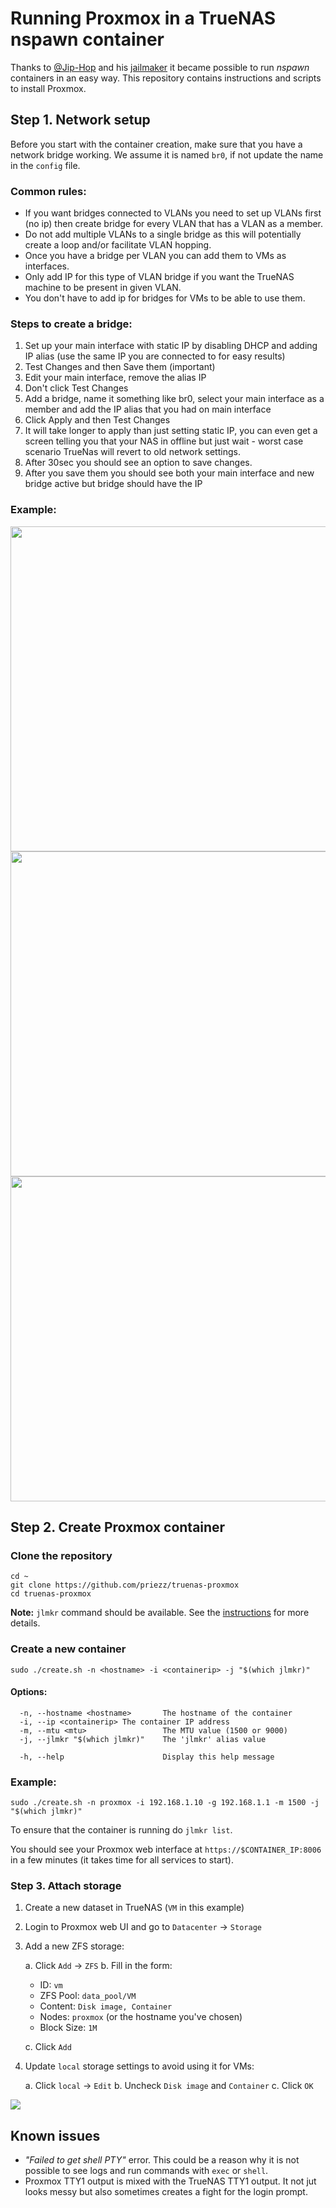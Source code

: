 # Running Proxmox in a TrueNAS nspawn container

Thanks to [@Jip-Hop](https://github.com/Jip-Hop) and his [jailmaker](https://github.com/Jip-Hop/jailmaker) it
became possible to run _nspawn_ containers in an easy way. This repository
contains instructions and scripts to install Proxmox.

## Step 1. Network setup

Before you start with the container creation, make sure that you have a network
bridge working. We assume it is named `br0`, if not update the name in the
`config` file.

### Common rules:

- If you want bridges connected to VLANs you need to set up VLANs first (no ip)
  then create bridge for every VLAN that has a VLAN as a member.
- Do not add multiple VLANs to a single bridge as this will potentially create a
  loop and/or facilitate VLAN hopping.
- Once you have a bridge per VLAN you can add them to VMs as interfaces.
- Only add IP for this type of VLAN bridge if you want the TrueNAS machine to be
  present in given VLAN.
- You don't have to add ip for bridges for VMs to be able to use them.

### Steps to create a bridge:

1. Set up your main interface with static IP by disabling DHCP and adding IP alias (use the same IP you are connected to for easy results)
2. Test Changes and then Save them (important)
3. Edit your main interface, remove the alias IP
4. Don't click Test Changes
5. Add a bridge, name it something like br0, select your main interface as a member and add the IP alias that you had on main interface
6. Click Apply and then Test Changes
7. It will take longer to apply than just setting static IP, you can even get a screen telling you that your NAS in offline but just wait - worst case scenario TrueNas will revert to old network settings.
8. After 30sec you should see an option to save changes.
9. After you save them you should see both your main interface and new bridge active but bridge should have the IP

### Example:

<img src="images/network_1.png" width="520"/>
<img src="images/network_2.png" width="520"/>
<img src="images/network_3.png" width="520"/>

## Step 2. Create Proxmox container

### Clone the repository

```
cd ~
git clone https://github.com/priezz/truenas-proxmox
cd truenas-proxmox
```

**Note:** `jlmkr` command should be available. See the [instructions](https://github.com/Jip-Hop/jailmaker) for more details.

### Create a new container

```
sudo ./create.sh -n <hostname> -i <containerip> -j "$(which jlmkr)"
```

#### Options:

```
  -n, --hostname <hostname>       The hostname of the container
  -i, --ip <containerip> The container IP address
  -m, --mtu <mtu>                 The MTU value (1500 or 9000)
  -j, --jlmkr "$(which jlmkr)"    The 'jlmkr' alias value

  -h, --help                      Display this help message
```

### Example:

```
sudo ./create.sh -n proxmox -i 192.168.1.10 -g 192.168.1.1 -m 1500 -j "$(which jlmkr)"
```

To ensure that the container is running do `jlmkr list`.

You should see your Proxmox web interface at `https://$CONTAINER_IP:8006` in a
few minutes (it takes time for all services to start).

### Step 3. Attach storage

1. Create a new dataset in TrueNAS (`VM` in this example)
2. Login to Proxmox web UI and go to `Datacenter` -> `Storage`
3. Add a new ZFS storage:

   a. Click `Add` -> `ZFS`
   b. Fill in the form:

   - ID: `vm`
   - ZFS Pool: `data_pool/VM`
   - Content: `Disk image, Container`
   - Nodes: `proxmox` (or the hostname you've chosen)
   - Block Size: `1M`

   c. Click `Add`

4. Update `local` storage settings to avoid using it for VMs:

   a. Click `local` -> `Edit`
   b. Uncheck `Disk image` and `Container`
   c. Click `OK`

![](images/storage.png)

## Known issues

- _"Failed to get shell PTY"_ error. This could be a reason why it is not
  possible to see logs and run commands with `exec` or `shell`.
- Proxmox TTY1 output is mixed with the TrueNAS TTY1 output. It not jut looks
  messy but also sometimes creates a fight for the login prompt.
